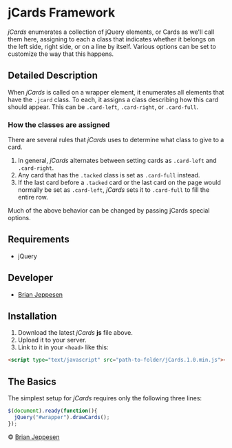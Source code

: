 [Thomas Amaro]: http://www.thomasamaro.com "Thomas Amaro's Official Site"
[Brian Jeppesen]: http://www.thomasamaro.com "Thomas Amaro's Official Site"

# jCards Framework #

*jCards* enumerates a collection of jQuery elements, or Cards as we'll call them here, assigning to each a class that indicates whether it belongs on the left side, right side, or on a line by itself. Various options can be set to customize the way that this happens.

## Detailed Description ##

When *jCards* is called on a wrapper element, it enumerates all elements that have the ```.jcard``` class. To each, it assigns a class describing how this card should appear. This can be ```.card-left```, ```.card-right```, or ```.card-full```.

### How the classes are assigned ###

There are several rules that *jCards* uses to determine what class to give to a card.

1. In general, *jCards* alternates between setting cards as ```.card-left``` and ```.card-right```.
2. Any card that has the ```.tacked``` class is set as ```.card-full``` instead.
3. If the last card before a ```.tacked``` card or the last card on the page would normally be set as ```.card-left```, *jCards* sets it to ```.card-full``` to fill the entire row.

Much of the above behavior can be changed by passing jCards special options.

## Requirements ##

* jQuery

## Developer ##

* [Brian Jeppesen][]

## Installation ##

1. Download the latest *jCards* **js** file above.
2. Upload it to your server.
3. Link to it in your ```<head>``` like this:

```html
<script type="text/javascript" src="path-to-folder/jCards.1.0.min.js"></script>
```

## The Basics ##

The simplest setup for *jCards* requires only the following three lines:

```javascript
$(document).ready(function(){
  jQuery("#wrapper").drawCards();
});
```



&copy; [Brian Jeppesen][]
